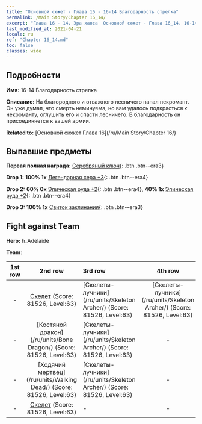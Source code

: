 ```yaml
---
title: "Основной сюжет - Глава 16 - 16-14 Благодарность стрелка"
permalink: /Main Story/Chapter 16_14/
excerpt: "Глава 16 - 14. Эра хаоса  Основной сюжет - Глава 16_14. 16-14 Благодарность стрелка"
last_modified_at: 2021-04-21
locale: ru
ref: "Chapter 16_14.md"
toc: false
classes: wide
---
```


## Подробности

 **Имя:** 16-14 Благодарность стрелка

 **Описание:** На благородного и отважного лесничего напал некромант. Он уже думал, что смерть неминуема, но вам удалось подкрасться к некроманту, оглушить его и спасти лесничего. В благодарность он присоединяется к вашей армии.

 **Related to:** [Основной сюжет Глава 16](/ru/Main Story/Chapter 16/)

## Выпавшие предметы

 **Первая полная награда:** [Серебряный ключ](/ru/Items/con_693/){: .btn .btn--era3}

 **Drop 1:** **100% 1x** [Легендарная сера +3](/ru/Items/mat_57/){: .btn .btn--era4}

 **Drop 2:** **60% 0x** [Эпическая руда +2](/ru/Items/mat_47/){: .btn .btn--era4}, **40% 1x** [Эпическая руда +2](/ru/Items/mat_47/){: .btn .btn--era4}

 **Drop 3:** **100% 1x** [Свиток заклинания](/ru/Items/con_694/){: .btn .btn--era3}


## Fight against Team
 **Hero:** h_Adelaide

 **Team:**


  | 1st row | 2nd row | 3rd row | 4th row |
  |:----:|:----:|:----|:----:|
  | - | [Скелет](/ru/units/Skeleton/) (Score: 81526, Level:63)  | [Скелеты-лучники](/ru/units/Skeleton Archer/) (Score: 81526, Level:63)  | [Скелеты-лучники](/ru/units/Skeleton Archer/) (Score: 81526, Level:63)  |
  | - | [Костяной дракон](/ru/units/Bone Dragon/) (Score: 81526, Level:63)  | [Скелеты-лучники](/ru/units/Skeleton Archer/) (Score: 81526, Level:63)  | - |
  | - | [Ходячий мертвец](/ru/units/Walking Dead/) (Score: 81526, Level:63)  | [Скелеты-лучники](/ru/units/Skeleton Archer/) (Score: 81526, Level:63)  | - |
  | - | [Скелет](/ru/units/Skeleton/) (Score: 81526, Level:63)  | - | - |


